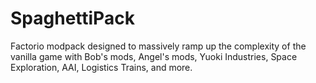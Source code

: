 # SpaghettiPack
Factorio modpack designed to massively ramp up the complexity of the vanilla game with Bob's mods, Angel's mods, Yuoki Industries, Space Exploration, AAI, Logistics Trains, and more.
